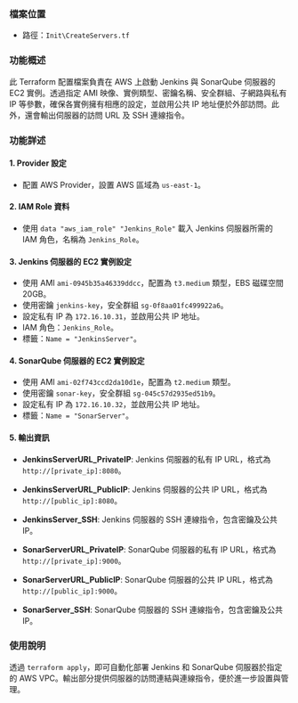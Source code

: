 ### 檔案位置
- 路徑：`Init\CreateServers.tf`

### 功能概述
此 Terraform 配置檔案負責在 AWS 上啟動 Jenkins 與 SonarQube 伺服器的 EC2 實例。透過指定 AMI 映像、實例類型、密鑰名稱、安全群組、子網路與私有 IP 等參數，確保各實例擁有相應的設定，並啟用公共 IP 地址便於外部訪問。此外，還會輸出伺服器的訪問 URL 及 SSH 連線指令。

### 功能詳述

#### 1. Provider 設定
- 配置 AWS Provider，設置 AWS 區域為 `us-east-1`。

#### 2. IAM Role 資料
- 使用 `data "aws_iam_role" "Jenkins_Role"` 載入 Jenkins 伺服器所需的 IAM 角色，名稱為 `Jenkins_Role`。

#### 3. Jenkins 伺服器的 EC2 實例設定
- 使用 AMI `ami-0945b35a46339ddcc`，配置為 `t3.medium` 類型，EBS 磁碟空間 20GB。
- 使用密鑰 `jenkins-key`，安全群組 `sg-0f8aa01fc499922a6`。
- 設定私有 IP 為 `172.16.10.31`，並啟用公共 IP 地址。
- IAM 角色：`Jenkins_Role`。
- 標籤：`Name = "JenkinsServer"`。

#### 4. SonarQube 伺服器的 EC2 實例設定
- 使用 AMI `ami-02f743ccd2da10d1e`，配置為 `t2.medium` 類型。
- 使用密鑰 `sonar-key`，安全群組 `sg-045c57d2935ed51b9`。
- 設定私有 IP 為 `172.16.10.32`，並啟用公共 IP 地址。
- 標籤：`Name = "SonarServer"`。

#### 5. 輸出資訊
- **JenkinsServerURL_PrivateIP**: Jenkins 伺服器的私有 IP URL，格式為 `http://[private_ip]:8080`。
- **JenkinsServerURL_PublicIP**: Jenkins 伺服器的公共 IP URL，格式為 `http://[public_ip]:8080`。
- **JenkinsServer_SSH**: Jenkins 伺服器的 SSH 連線指令，包含密鑰及公共 IP。
  
- **SonarServerURL_PrivateIP**: SonarQube 伺服器的私有 IP URL，格式為 `http://[private_ip]:9000`。
- **SonarServerURL_PublicIP**: SonarQube 伺服器的公共 IP URL，格式為 `http://[public_ip]:9000`。
- **SonarServer_SSH**: SonarQube 伺服器的 SSH 連線指令，包含密鑰及公共 IP。

### 使用說明
透過 `terraform apply`，即可自動化部署 Jenkins 和 SonarQube 伺服器於指定的 AWS VPC。輸出部分提供伺服器的訪問連結與連線指令，便於進一步設置與管理。